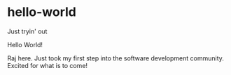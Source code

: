 # hello-world
Just tryin' out

Hello World!

Raj here. Just took my first step into the software development community. Excited for what is to come! 
